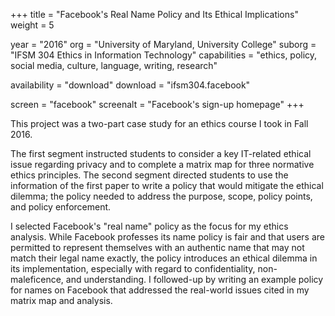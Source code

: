 +++
title = "Facebook's Real Name Policy and Its Ethical Implications"
weight = 5

year = "2016"
org = "University of Maryland, University College"
suborg = "IFSM 304 Ethics in Information Technology"
capabilities = "ethics, policy, social media, culture, language, writing, research"

availability = "download"
download = "ifsm304.facebook"

screen = "facebook"
screenalt = "Facebook's sign-up homepage"
+++

This project was a two-part case study for an ethics course I took in Fall 2016.

The first segment instructed students to consider a key IT-related ethical issue regarding privacy and to complete a matrix map for three normative ethics principles. The second segment directed students to use the information of the first paper to write a policy that would mitigate the ethical dilemma; the policy needed to address the purpose, scope, policy points, and policy enforcement.

I selected Facebook's "real name" policy as the focus for my ethics analysis. While Facebook professes its name policy is fair and that users are permitted to represent themselves with an authentic name that may not match their legal name exactly, the policy introduces an ethical dilemma in its implementation, especially with regard to confidentiality, non-maleficence, and understanding. I followed-up by writing an example policy for names on Facebook that addressed the real-world issues cited in my matrix map and analysis.
